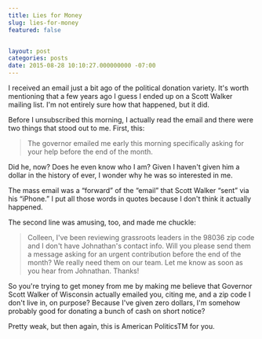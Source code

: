 ```yaml
---
title: Lies for Money
slug: lies-for-money
featured: false


layout: post
categories: posts
date: 2015-08-28 10:10:27.000000000 -07:00
---
```


I received an email just a bit ago of the political donation variety. It's worth mentioning that a few years ago I guess I ended up on a Scott Walker mailing list. I'm not entirely sure how that happened, but it did.

Before I unsubscribed this morning, I actually read the email and there were two things that stood out to me. First, this:

> The governor emailed me early this morning specifically asking for your help before the end of the month.

Did he, now? Does he even know who I am? Given I haven't given him a dollar in the history of ever, I wonder why he was so interested in me.

The mass email was a “forward” of the “email” that Scott Walker “sent” via his “iPhone.” I put all those words in quotes because I don't think it actually happened.

The second line was amusing, too, and made me chuckle:

>  Colleen, I've been reviewing grassroots leaders in the 98036 zip code and I don't have Johnathan's contact info. Will you please send them a message asking for an urgent contribution before the end of the month? We really need them on our team.
> Let me know as soon as you hear from Johnathan.
> Thanks!

So you're trying to get money from me by making me believe that Governor Scott Walker of Wisconsin actually emailed you, citing me, and a zip code I don't live in, on purpose? Because I've given zero dollars, I'm somehow probably good for donating a bunch of cash on short notice?

Pretty weak, but then again, this is American PoliticsTM for you.

